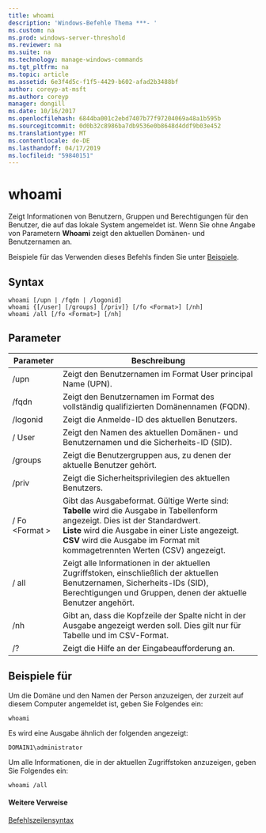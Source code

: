 ```yaml
---
title: whoami
description: 'Windows-Befehle Thema ***- '
ms.custom: na
ms.prod: windows-server-threshold
ms.reviewer: na
ms.suite: na
ms.technology: manage-windows-commands
ms.tgt_pltfrm: na
ms.topic: article
ms.assetid: 6e3f4d5c-f1f5-4429-b602-afad2b3488bf
author: coreyp-at-msft
ms.author: coreyp
manager: dongill
ms.date: 10/16/2017
ms.openlocfilehash: 6844ba001c2ebd7407b77f97204069a48a1b595b
ms.sourcegitcommit: 0d0b32c8986ba7db9536e0b8648d4ddf9b03e452
ms.translationtype: MT
ms.contentlocale: de-DE
ms.lasthandoff: 04/17/2019
ms.locfileid: "59840151"
---
```

# <a name="whoami"></a>whoami



Zeigt Informationen von Benutzern, Gruppen und Berechtigungen für den Benutzer, die auf das lokale System angemeldet ist. Wenn Sie ohne Angabe von Parametern **Whoami** zeigt den aktuellen Domänen- und Benutzernamen an.

Beispiele für das Verwenden dieses Befehls finden Sie unter [Beispiele](#BKMK_examples).

## <a name="syntax"></a>Syntax

```
whoami [/upn | /fqdn | /logonid]
whoami {[/user] [/groups] [/priv]} [/fo <Format>] [/nh]
whoami /all [/fo <Format>] [/nh]
```

## <a name="parameters"></a>Parameter

|Parameter|Beschreibung|
|---------|-----------|
|/upn|Zeigt den Benutzernamen im Format User principal Name (UPN).|
|/fqdn|Zeigt den Benutzernamen im Format des vollständig qualifizierten Domänennamen (FQDN).|
|/logonid|Zeigt die Anmelde-ID des aktuellen Benutzers.|
|/ User|Zeigt den Namen des aktuellen Domänen- und Benutzernamen und die Sicherheits-ID (SID).|
|/groups|Zeigt die Benutzergruppen aus, zu denen der aktuelle Benutzer gehört.|
|/priv|Zeigt die Sicherheitsprivilegien des aktuellen Benutzers.|
|/ Fo \<Format >|Gibt das Ausgabeformat. Gültige Werte sind:</br>**Tabelle** wird die Ausgabe in Tabellenform angezeigt. Dies ist der Standardwert.</br>**Liste** wird die Ausgabe in einer Liste angezeigt.</br>**CSV** wird die Ausgabe im Format mit kommagetrennten Werten (CSV) angezeigt.|
|/ all|Zeigt alle Informationen in der aktuellen Zugriffstoken, einschließlich der aktuellen Benutzernamen, Sicherheits-IDs (SID), Berechtigungen und Gruppen, denen der aktuelle Benutzer angehört.|
|/nh|Gibt an, dass die Kopfzeile der Spalte nicht in der Ausgabe angezeigt werden soll. Dies gilt nur für Tabelle und im CSV-Format.|
|/?|Zeigt die Hilfe an der Eingabeaufforderung an.|

## <a name="BKMK_examples"></a>Beispiele für

Um die Domäne und den Namen der Person anzuzeigen, der zurzeit auf diesem Computer angemeldet ist, geben Sie Folgendes ein:
```
whoami
```
Es wird eine Ausgabe ähnlich der folgenden angezeigt:
```
DOMAIN1\administrator
```
Um alle Informationen, die in der aktuellen Zugriffstoken anzuzeigen, geben Sie Folgendes ein:
```
whoami /all
```

#### <a name="additional-references"></a>Weitere Verweise

[Befehlszeilensyntax](command-line-syntax-key.md)